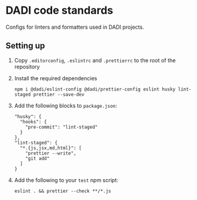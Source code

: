 # DADI code standards

Configs for linters and formatters used in DADI projects.

## Setting up

1. Copy `.editorconfig`, `.eslintrc` and `.prettierrc` to the root of the repository

1. Install the required dependencies

   ```
   npm i @dadi/eslint-config @dadi/prettier-config eslint husky lint-staged prettier --save-dev
   ```

1. Add the following blocks to `package.json`:

   ```
   "husky": {
     "hooks": {
       "pre-commit": "lint-staged"
     }
   },
   "lint-staged": {
     "*.{js,jsx,md,html}": [
       "prettier --write",
       "git add"
     ]
   }
   ```

1. Add the following to your `test` npm script:

   ```
   eslint . && prettier --check **/*.js
   ```
